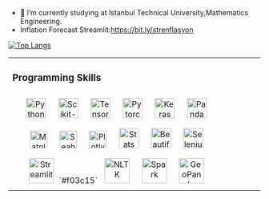 
&nbsp;

- 🔭 I’m currently studying at Istanbul Technical University,Mathematics Engineering.
- Inflation Forecast Streamlit:https://bit.ly/strenflasyon





[![Top Langs](https://github-readme-stats.vercel.app/api/top-langs/?username=kaboya19)](https://github.com/anuraghazra/github-readme-stats)

<table><tr><td valign="top" width="30%">

### Programming Skills  
<div align="center">  
<a href="https://www.python.org/" target="_blank"><img style="margin: 10px" src="https://profilinator.rishav.dev/skills-assets/python-original.svg" alt="Python" height="40" /></a>
<a href="https://scikit-learn.org/stable/" target="_blank"><img style="margin: 10px" src="https://upload.wikimedia.org/wikipedia/commons/thumb/0/05/Scikit_learn_logo_small.svg/2560px-Scikit_learn_logo_small.svg.png" alt="Scikit-Learn" height="40" /></a>
<a href="https://www.tensorflow.org/" target="_blank"><img style="margin: 10px" src="https://www.gstatic.com/devrel-devsite/prod/vad6bef05f1c1d3cacb007960942dc48893aaf1a38ae980a20397fbe9c6e1061d/tensorflow/images/lockup.svg" alt="Tensorflow" height="40" /></a>
<a href="https://www.pytorch.org/" target="_blank"><img style="margin: 10px" src="https://upload.wikimedia.org/wikipedia/commons/thumb/c/c6/PyTorch_logo_black.svg/2560px-PyTorch_logo_black.svg.png" alt="Pytorch" height="40" /></a>
<a href="https://www.keras.io/" target="_blank"><img style="margin: 10px" src="https://keras.io/img/logo.png" alt="Keras" height="40" /></a>
<a href="https://pandas.pydata.org/" target="_blank"><img style="margin: 10px" src="https://pandas.pydata.org/static/img/pandas_white.svg" alt="Pandas" height="40" /></a>
<a href="https://matplotlib.org/" target="_blank"><img style="margin: 10px" src="https://matplotlib.org/_static/logo_dark.svg" alt="Matplotlib" height="35" /></a>
<a href="https://seaborn.pydata.org/" target="_blank"><img style="margin: 10px" src="https://seaborn.pydata.org/_static/logo-wide-lightbg.svg" alt="Seaborn" height="35" /></a>
<a href="https://plotly.com/" target="_blank"><img style="margin: 10px" src="https://images.prismic.io/plotly-marketing-website-2/69e12d6a-fb65-4b6e-8423-9465a29c6028_plotly-logo-lg.png?auto=compress%2Cformat&fit=max&w=256" alt="Plotly" height="35" /></a>
<a href="https://www.statsmodels.org/stable/index.html" target="_blank"><img style="margin: 10px" src="https://www.statsmodels.org/stable/_images/statsmodels-logo-v2-horizontal.svg" alt="Statsmodels" height="40" /></a>
<a href="https://beautiful-soup-4.readthedocs.io/en/latest/" target="_blank"><img style="margin: 10px" src="https://browserstack.wpenginepowered.com/wp-content/uploads/2023/06/What-is-Beautiful-Soup-1-250x85.png" alt="BeautifulSoup4" height="40" /></a>
<a href="https://selenium-python.readthedocs.io/" target="_blank"><img style="margin: 10px" src="https://raw.githubusercontent.com/detain/svg-logos/780f25886640cef088af994181646db2f6b1a3f8/svg/selenium-logo.svg" alt="Selenium" height="40" /></a>
<a href="https://streamlit.io/" target="_blank"><img style="margin: 10px" src="https://streamlit.io/images/brand/streamlit-logo-secondary-colormark-lighttext.svg" alt="Streamlit" height="50" /></a>`#f03c15`
<a href="https://www.nltk.org/" target="_blank"><img style="margin: 10px" src="https://miro.medium.com/v2/resize:fit:592/1*YM2HXc7f4v02pZBEO8h-qw.png" alt="NLTK" height="50" /></a>
<a href="https://spark.apache.org/" target="_blank"><img style="margin: 10px" src="https://upload.wikimedia.org/wikipedia/commons/thumb/f/f3/Apache_Spark_logo.svg/1200px-Apache_Spark_logo.svg.png" alt="Spark" height="50" /></a>
<a href="https://geopandas.org/en/stable/" target="_blank"><img style="margin: 10px" src="https://geopandas.org/en/stable/_static/geopandas_logo_web.svg" alt="GeoPandas" height="50" /></a>
</div>
</td><td valign="top" width="5%">

